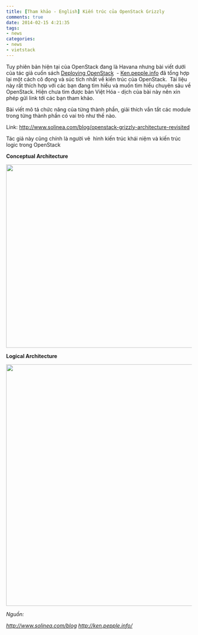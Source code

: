 ```yaml
---
title: [Tham khảo - English] Kiến trúc của OpenStack Grizzly
comments: true
date: 2014-02-15 4:21:35
tags:
- news
categories:
- news
- vietstack
---
```

Tuy phiên bản hiện tại của OpenStack đang là Havana nhưng bài viết dưới của tác giả cuốn sách <a href="http://ken.pepple.info/openstack/2013/11/06/the-tenrec-rises%3A-deploying-openstack%2C-havana-edition/">Deploying OpenStack</a>  - <a href="http://ken.pepple.info/about/">Ken.pepple.info</a> đã tổng hợp lại một cách cô đọng và súc tích nhất về kiến trúc của OpenStack.  Tài liệu này rất thích hợp với các bạn đang tìm hiểu và muốn tìm hiểu chuyên sâu về OpenStack. Hiện chưa tìm được bản Việt Hóa - dịch của bài này nên xin phép gửi link tới các bạn tham khảo.<!--more-->

Bài viết mô tả chức năng của từng thành phần, giải thích vắn tắt các module trong từng thành phần có vai trò như thế nào.

Link: http://www.solinea.com/blog/openstack-grizzly-architecture-revisited

Tác giả này cũng chính là người vẽ  hình kiến trúc khái niệm và kiến trúc logic trong OpenStack

<strong>Conceptual Architecture</strong>
<p style="text-align:center;"><img class="aligncenter" alt="" src="http://cdn2.hubspot.net/hub/344789/file-446301247-jpg/images/openstack-arch-grizzly-conceptual-v2.jpg?t=1389271912000" width="819" height="498" /></p>
<strong>Logical Architecture</strong>
<p style="text-align:center;"><img class="aligncenter" alt="" src="http://cdn2.hubspot.net/hub/344789/file-448028030-jpg/images/openstack-arch-grizzly-logical-v2.jpg?t=1389271912000" width="922" height="656" /></p>
<em>Nguồn:</em>

<em>http://www.solinea.com/blog</em>
<em> http://ken.pepple.info/</em>
